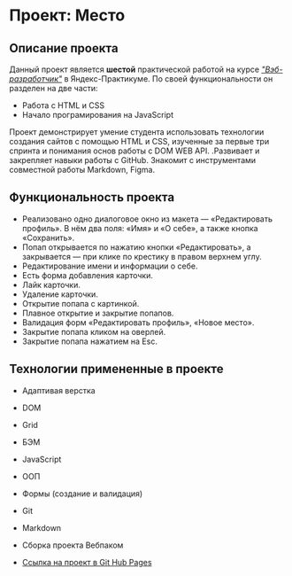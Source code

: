 # Проект: Место



## **Описание проекта**

Данный проект является **шестой** практической работой на курсе
[*"Вэб-разработчик"*](https://practicum.yandex.ru/profile/web/) в Яндекс-Практикуме. По своей функциональности он  разделен на две части:
* Работа с HTML и CSS
* Начало програмирования на JavaScript


 Проект демонстрирует умение студента использовать технологии создания сайтов с помощью HTML и CSS, изученные за первые три спринта  и понимания основ работы с DOM WEB API. .Развивает и закрепляет навыки работы с GitHub. Знакомит с инструментами совместной работы Markdown, Figma.

## **Функциональность проекта**

* Реализовано одно диалоговое окно из макета — «Редактировать профиль». В нём два поля: «Имя» и «О себе», а также кнопка «Сохранить».
* Попап открывается по нажатию кнопки «Редактировать», а закрывается — при клике по крестику в правом верхнем углу.
* Редактирование имени и информации о себе.
* Есть форма добавления карточки.
* Лайк карточки.
* Удаление карточки.
* Открытие попапа с картинкой.
* Плавное открытие и закрытие попапов.
* Валидация форм «Редактировать профиль», «Новое место».
* Закрытие попапа кликом на оверлей.
* Закрытие попапа нажатием на Esc.



## **Технологии примененные в проекте**
* Адаптивая верстка
* DOM
* Grid
* БЭМ
* JavaScript
* ООП
* Формы (создание и валидация)
* Git
* Markdown
* Сборка проекта Вебпаком


* [Ссылка на проект в Git Hub Pages](https://sergzhikhdev.github.io/mesto/)


